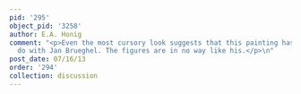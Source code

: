 ```yaml
---
pid: '295'
object_pid: '3258'
author: E.A. Honig
comment: "<p>Even the most cursory look suggests that this painting has nothing to
  do with Jan Brueghel. The figures are in no way like his.</p>\n"
post_date: 07/16/13
order: '294'
collection: discussion
---
```


